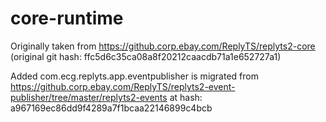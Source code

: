 # core-runtime

Originally taken from https://github.corp.ebay.com/ReplyTS/replyts2-core
(original git hash: ffc5d6c35ca08a8f20212caacdb71a1e652727a1)

Added com.ecg.replyts.app.eventpublisher is migrated from 
https://github.corp.ebay.com/ReplyTS/replyts2-event-publisher/tree/master/replyts2-events at hash: a967169ec86dd9f4289a7f1bcaa22146899c4bcb
 